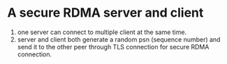 # A secure RDMA server and client
1. one server can connect to multiple client at the same time.
2. server and client both generate a random psn (sequence number) and send it to the other peer through TLS connection for secure RDMA connection.
